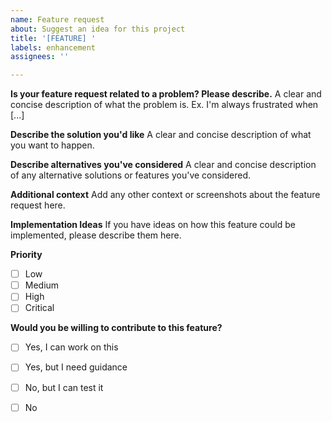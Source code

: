 ```yaml
---
name: Feature request
about: Suggest an idea for this project
title: '[FEATURE] '
labels: enhancement
assignees: ''

---
```


**Is your feature request related to a problem? Please describe.**
A clear and concise description of what the problem is. Ex. I'm always frustrated when [...]

**Describe the solution you'd like**
A clear and concise description of what you want to happen.

**Describe alternatives you've considered**
A clear and concise description of any alternative solutions or features you've considered.

**Additional context**
Add any other context or screenshots about the feature request here.

**Implementation Ideas**
If you have ideas on how this feature could be implemented, please describe them here.

**Priority**
- [ ] Low
- [ ] Medium
- [ ] High
- [ ] Critical

**Would you be willing to contribute to this feature?**
- [ ] Yes, I can work on this
- [ ] Yes, but I need guidance
- [ ] No, but I can test it
- [ ] No

